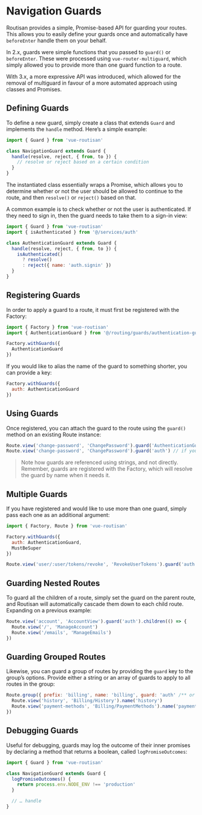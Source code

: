 # Navigation Guards

Routisan provides a simple, Promise-based API for guarding your routes. This allows you to easily define your guards once and automatically have `beforeEnter` handle them on your behalf.

In 2.x, guards were simple functions that you passed to `guard()` or `beforeEnter`. These were processed using `vue-router-multiguard`, which simply allowed you to provide more than one guard function to a route.

With 3.x, a more expressive API was introduced, which allowed for the removal of multiguard in favour of a more automated approach using classes and Promises.

## Defining Guards

To define a new guard, simply create a class that extends `Guard` and implements the `handle` method. Here’s a simple example:

```js
import { Guard } from 'vue-routisan'

class NavigationGuard extends Guard {
  handle(resolve, reject, { from, to }) {
    // resolve or reject based on a certain condition
  }
}
```

The instantiated class essentially wraps a Promise, which allows you to determine whether or not the user should be allowed to continue to the route, and then `resolve()` or `reject()` based on that.

A common example is to check whether or not the user is authenticated. If they need to sign in, then the guard needs to take them to a sign-in view:

```js
import { Guard } from 'vue-routisan'
import { isAuthenticated } from '@/services/auth'

class AuthenticationGuard extends Guard {
  handle(resolve, reject, { from, to }) {
    isAuthenticated()
      ? resolve()
      : reject({ name: 'auth.signin' })
  }
}
```

## Registering Guards

In order to apply a guard to a route, it must first be registered with the Factory:

```js
import { Factory } from 'vue-routisan'
import { AuthenticationGuard } from '@/routing/guards/authentication-guard'

Factory.withGuards({
  AuthenticationGuard
})
```

If you would like to alias the name of the guard to something shorter, you can provide a key:

```js
Factory.withGuards({
  auth: AuthenticationGuard
})
```

## Using  Guards

Once registered, you can attach the guard to the route using the `guard()` method on an existing Route instance:

```js
Route.view('change-password', 'ChangePassword').guard('AuthenticationGuard')
Route.view('change-password', 'ChangePassword').guard('auth') // if you registered with an alias
```

> Note how guards are referenced using strings, and not directly. Remember, guards are registered with the Factory, which will resolve the guard by name when it needs it.

## Multiple Guards

If you have registered and would like to use more than one guard, simply pass each one as an additional argument:

```js
import { Factory, Route } from 'vue-routisan'

Factory.withGuards({
  auth: AuthenticationGuard,
  MustBeSuper
})

Route.view('user/:user/tokens/revoke', 'RevokeUserTokens').guard('auth', 'MustBeSuper')
```

## Guarding Nested Routes

To guard all the children of a route, simply set the guard on the parent route, and Routisan will automatically cascade them down to each child route. Expanding on a previous example:

```js
Route.view('account', 'AccountView').guard('auth').children(() => {
  Route.view('/', 'ManageAccount')
  Route.view('/emails', 'ManageEmails')
})
```

## Guarding Grouped Routes

Likewise, you can guard a group of routes by providing the `guard` key to the group’s options. Provide either a string or an array of guards to apply to all routes in the group:

```js
Route.group({ prefix: 'billing', name: 'billing', guard: 'auth' /** or guard: ['auth', 'otp-ok'] */ }, () => {
  Route.view('history', 'Billing/History').name('history')
  Route.view('payment-methods', 'Billing/PaymentMethods').name('payment-methods')
})
```

## Debugging Guards

Useful for debugging, guards may log the outcome of their inner promises by declaring a method that returns a boolean, called `logPromiseOutcomes`:

```js
import { Guard } from 'vue-routisan'

class NavigationGuard extends Guard {
  logPromiseOutcomes() {
    return process.env.NODE_ENV !== 'production'
  }

  // … handle
}
```
